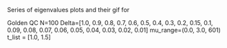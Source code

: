 Series of eigenvalues plots and their gif for

Golden QC
N=100
Delta=[1.0, 0.9, 0.8, 0.7, 0.6, 0.5, 0.4, 0.3, 0.2, 0.15, 0.1, 0.09, 0.08, 0.07, 0.06, 0.05, 0.04, 0.03, 0.02, 0.01]
mu_range=(0.0, 3.0, 601)
t_list = [1.0, 1.5]